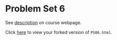 # Problem Set 6

See [description](https://rudeboybert.github.io/STAT495/#problem_set_6) on course webpage.

Click [here](http://htmlpreview.github.io/?https://github.com/Gedrago/PS06/blob/master/PS06.html) to view your forked version of `PS06.html`.
